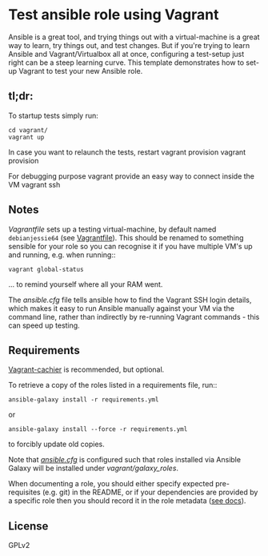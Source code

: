Test ansible role using Vagrant
=====================

Ansible is a great tool, and trying things out with a virtual-machine is a
great way to learn, try things out, and test changes. But if you're trying
to learn Ansible and Vagrant/Virtualbox all at once, configuring a test-setup
just right can be a steep learning curve. This template demonstrates how
to set-up Vagrant to test your new Ansible role.


tl;dr:
------

To startup tests simply run:

    cd vagrant/
    vagrant up

In case you want to relaunch the tests, restart vagrant provision
    vagrant provision

For debugging purpose vagrant provide an easy way to connect inside the VM
    vagrant ssh


Notes
------
*Vagrantfile* sets up a testing virtual-machine,
by default named `debianjessie64` (see [Vagrantfile](vagrant/Vagrantfile)).
This should be renamed to something sensible for your role so you can
recognise it if you have multiple VM's up and running, e.g. when running::

    vagrant global-status

... to remind yourself where all your RAM went.

The *ansible.cfg* file tells ansible how to find the Vagrant SSH login
details, which makes it easy to run Ansible manually against your
VM via the command line, rather than indirectly
by re-running Vagrant commands - this can speed up testing.

Requirements
------------

[Vagrant-cachier](http://fgrehm.viewdocs.io/vagrant-cachier/) is recommended,
but optional.

To retrieve a copy of the roles listed in a requirements file, run::

    ansible-galaxy install -r requirements.yml

or

    ansible-galaxy install --force -r requirements.yml

to forcibly update old copies.

Note that *[ansible.cfg](vagrant/ansible.cfg)* is configured such that
roles installed via Ansible Galaxy will be installed under
*vagrant/galaxy_roles*.

When documenting a role, you should either specify expected
pre-requisites (e.g. git) in the README, or if your dependencies
are provided by a specific role then you should record it in the
role metadata ([see docs](https://galaxy.ansible.com/intro#dependencies)).

License
-------
GPLv2
